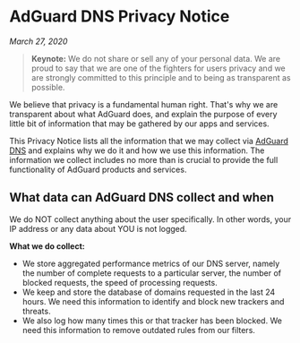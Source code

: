 # AdGuard DNS Privacy Notice
*March 27, 2020*

> **Keynote:** We do not share or sell any of your personal data. We are proud to say that we are one of the fighters for users privacy and we are strongly committed to this principle and to being as transparent as possible.

We believe that privacy is a fundamental human right. That's why we are transparent about what AdGuard does, and explain the purpose of every little bit of information that may be gathered by our apps and services.

This Privacy Notice lists all the information that we may collect via [AdGuard DNS](https://adguard.com/en/adguard-dns/overview.html) and explains why we do it and how we use this information. The information we collect includes no more than is crucial to provide the full functionality of AdGuard products and services.

## What data can AdGuard DNS collect and when

We do NOT collect anything about the user specifically. In other words, your IP address or any data about YOU is not logged.

**What we do collect:**

* We store aggregated performance metrics of our DNS server, namely the number of complete requests to a particular server, the number of blocked requests, the speed of processing requests.
* We keep and store the database of domains requested in the last 24 hours. We need this information to identify and block new trackers and threats.
* We also log how many times this or that tracker has been blocked. We need this information to remove outdated rules from our filters.
